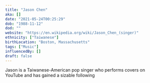 ```yaml
---
title: "Jason Chen"
aka: []
date: "2021-05-24T00:25:29"
dob: "1988-11-12"
dod: ""
website: "https://en.wikipedia.org/wiki/Jason_Chen_(singer)"
ethnicity: ["Taiwanese"]
birthLocation: "Boston, Massachusetts"
tags: ["Music"]
influencedBy: []
draft: false
---
```


Jason is a Taiwanese-American pop singer who performs covers on YouTube and has gained a sizable following
